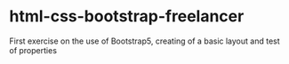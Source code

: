 # html-css-bootstrap-freelancer
First exercise on the use of Bootstrap5, creating of a basic layout and test of properties
